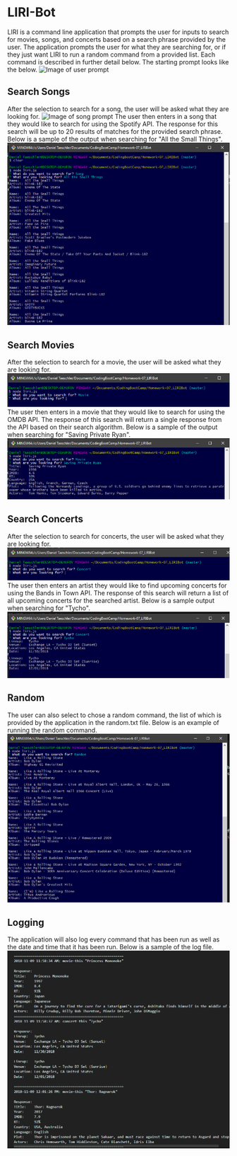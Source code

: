 # LIRI-Bot

LIRI is a command line application that prompts the user for inputs to search for movies, songs, and concerts based on a search phrase provided by the user. The application prompts the user for what they are searching for, or if they just want LIRI to run a random command from a provided list. Each command is described in further detail below. The starting prompt looks like the below.
![Image of user prompt](https://github.com/taesch124/LIRI-Bot/blob/master/https://github.com/taesch124/LIRI-Bot/blob/master/assets/images/application-flow/user-prompt.PNG)

## Search Songs


After the selection to search for a song, the user will be asked what they are looking for.
![Image of song prompt](https://github.com/taesch124/LIRI-Bot/blob/master/https://github.com/taesch124/LIRI-Bot/blob/master/assets/images/application-flow/song-prompt.png)
The user then enters in a song that they would like to search for using the Spotify API. The response for this search will be up to 20 results of matches for the provided search phrase. Below is a sample of the output when searching for "All the Small Things". 
![Image of song search results](https://github.com/taesch124/LIRI-Bot/blob/master/assets/images/application-flow/song-results.png)

## Search Movies

After the selection to search for a movie, the user will be asked what they are looking for.
![Image of movie prompt](https://github.com/taesch124/LIRI-Bot/blob/master/assets/images/application-flow/movie-prompt.png)
The user then enters in a movie that they would like to search for using the OMDB API. The response of this search will return a single response from the API based on their search algorithm. Below is a sample of the output when searching for "Saving Private Ryan".
![Image of movie search results](https://github.com/taesch124/LIRI-Bot/blob/master/assets/images/application-flow/movie-results.png)

## Search Concerts

After the selection to search for concerts, the user will be asked what they are looking for.
![Image of concert prompt](https://github.com/taesch124/LIRI-Bot/blob/master/assets/images/application-flow/concert-prompt.png)
The user then enters an artist they would like to find upcoming concerts for using the Bands in Town API. The response of this search will return a list of all upcoming concerts for the searched artist. Below is a sample output when searching for "Tycho".
![Image of concert search results](https://github.com/taesch124/LIRI-Bot/blob/master/assets/images/application-flow/concert-results.png)

## Random

The user can also select to chose a random command, the list of which is provided by the application in the random.txt file. Below is an example of running the random command. 
![Image of random command](https://github.com/taesch124/LIRI-Bot/blob/master/assets/images/application-flow/random-results.png)

## Logging

The application will also log every command that has been run as well as the date and time that it has been run. Below is a sample of the log file.
![Sample image of log file](https://github.com/taesch124/LIRI-Bot/blob/master/assets/images/application-flow/log-sample.png)